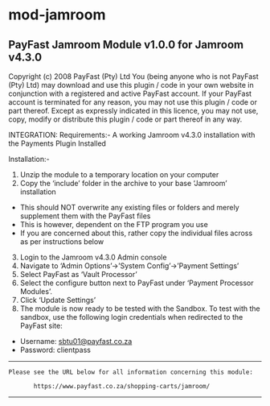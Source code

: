 mod-jamroom
===========

PayFast Jamroom Module v1.0.0 for Jamroom v4.3.0
--------------------------------------------------------------
Copyright (c) 2008 PayFast (Pty) Ltd
You (being anyone who is not PayFast (Pty) Ltd) may download and use this plugin / code in your own website in conjunction with a registered and active PayFast account. If your PayFast account is terminated for any reason, you may not use this plugin / code or part thereof.
Except as expressly indicated in this licence, you may not use, copy, modify or distribute this plugin / code or part thereof in any way.

INTEGRATION:
Requirements:-
A working Jamroom v4.3.0 installation with the Payments Plugin Installed

Installation:-
1. Unzip the module to a temporary location on your computer
2. Copy the ‘include’ folder in the archive to your base ‘Jamroom’ installation
- This should NOT overwrite any existing files or folders and merely supplement them with the PayFast files
- This is however, dependent on the FTP program you use
- If you are concerned about this, rather copy the individual files across as per instructions below
3. Login to the Jamroom v4.3.0 Admin console
4. Navigate to ‘Admin Options’->’System Config’->’Payment Settings’
5. Select PayFast as ‘Vault Processor’
6. Select the configure button next to PayFast under ‘Payment Processor Modules’.
7. Click ‘Update Settings’
8. The module is now ready to be tested with the Sandbox. To test with the sandbox, use the following login credentials when redirected to the PayFast site:
- Username: sbtu01@payfast.co.za
- Password: clientpass

******************************************************************************

    Please see the URL below for all information concerning this module:

           https://www.payfast.co.za/shopping-carts/jamroom/

******************************************************************************